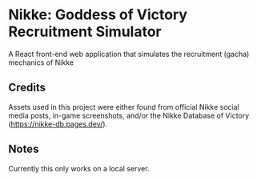 # Nikke: Goddess of Victory Recruitment Simulator
A React front-end web application that simulates the recruitment (gacha) mechanics of Nikke

## Credits
Assets used in this project were either found from official Nikke social media posts, in-game screenshots, and/or the Nikke Database of Victory (https://nikke-db.pages.dev/).  

## Notes
Currently this only works on a local server.
